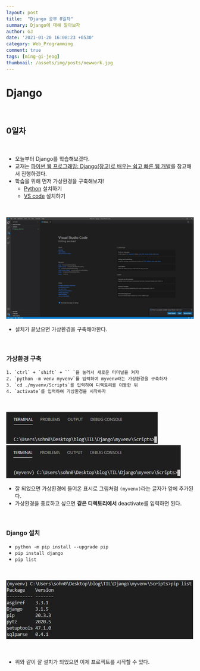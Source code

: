 ```yaml
---
layout: post
title:  "Django 공부 0일차"
summary: Django에 대해 알아보자
author: GJ
date: '2021-01-20 16:08:23 +0530'
category: Web_Programming
comment: true
tags: [ming-gi-jeog]
thumbnail: /assets/img/posts/newwork.jpg
---
```


# Django

　

## 0일차

　

* 오늘부터 Django를 학습해보겠다.
* 교재는 [파이썬 웹 프로그래밍: Django(장고)로 배우는 쉽고 빠른 웹 개발](https://www.hanbit.co.kr/store/books/look.php?p_code=B5790464800)를 참고해서 진행하겠다.
* 학습을 위해 먼저 가상환경을 구축해보자!
  * [Python](https://www.python.org/) 설치하기
  * [VS code](https://code.visualstudio.com/) 설치하기

　

<img src="https://github.com/sohn0356-git/sohn0356-git.github.io/blob/master/_posts/md-images/django_0%EC%9D%BC%EC%B0%A8_01.JPG?raw=true">

* 설치가 끝났으면 가상환경을 구축해야한다.

　

### 가상환경 구축

    1. `ctrl` + `shift` + `` `을 눌러서 새로운 터미널을 켜자
    2. `python -m venv myvenv`를 입력하여 myvenv라는 가상환경을 구축하자
    3. `cd ./myvenv/Scripts`를 입력하여 디렉토리를 이동한 뒤
    4. `activate`를 입력하여 가상환경을 시작하자


　

<img src="https://github.com/sohn0356-git/sohn0356-git.github.io/blob/master/_posts/md-images/django_0%EC%9D%BC%EC%B0%A8_02.JPG?raw=true">

<img src="https://github.com/sohn0356-git/sohn0356-git.github.io/blob/master/_posts/md-images/django_0%EC%9D%BC%EC%B0%A8_03.JPG?raw=true">

* 잘 되었으면 가상환경에 들어온 표시로 그림처럼 `(myvenv)`라는 글자가 앞에 추가된다.
* 가상환경을 종료하고 싶으면 **같은 디렉토리에서** deactivate를 입력하면 된다.

　

### Django 설치

* `python -m pip install --upgrade pip`
* `pip install django`
* `pip list`

　

<img src="https://github.com/sohn0356-git/sohn0356-git.github.io/blob/master/_posts/md-images/django_0%EC%9D%BC%EC%B0%A8_04.JPG?raw=true">

　

* 위와 같이 잘 설치가 되었으면 이제 프로젝트를 시작할 수 있다.